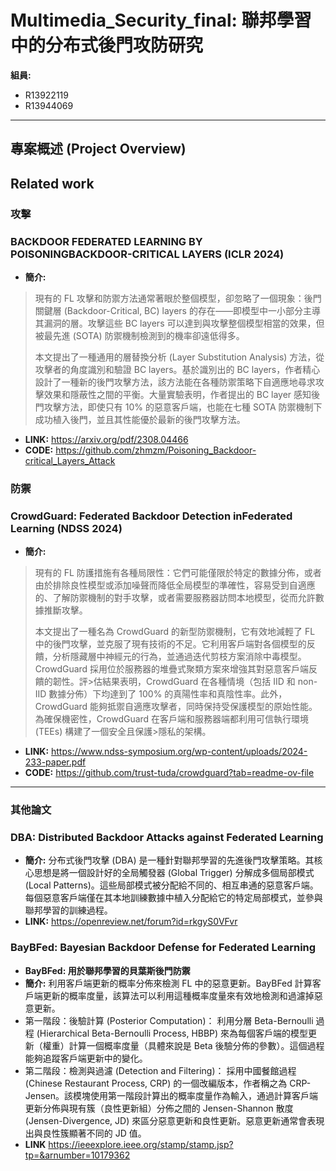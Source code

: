 # Multimedia_Security_final: 聯邦學習中的分布式後門攻防研究

**組員:**
*   R13922119
*   R13944069

---

## 專案概述 (Project Overview)

## Related work
### **攻擊**
### **BACKDOOR FEDERATED LEARNING BY POISONINGBACKDOOR-CRITICAL LAYERS (ICLR 2024)**
*   **簡介:**
>現有的 FL 攻擊和防禦方法通常著眼於整個模型，卻忽略了一個現象：後門關鍵層 (Backdoor-Critical, BC) layers 的存在——即模型中一小部分主導其漏洞的層。攻擊這些 BC layers 可以達到與攻擊整個模型相當的效果，但被最先進 (SOTA) 防禦機制檢測到的機率卻遠低得多。   
>
>本文提出了一種通用的層替換分析 (Layer Substitution Analysis) 方法，從攻擊者的角度識別和驗證 BC layers。基於識別出的 BC layers，作者精心設計了一種新的後門攻擊方法，該方法能在各種防禦策略下自適應地尋求攻擊效果和隱蔽性之間的平衡。大量實驗表明，作者提出的 BC layer 感知後門攻擊方法，即使只有 10% 的惡意客戶端，也能在七種 SOTA 防禦機制下成功植入後門，並且其性能優於最新的後門攻擊方法。
*   **LINK:** https://arxiv.org/pdf/2308.04466
*   **CODE:** https://github.com/zhmzm/Poisoning_Backdoor-critical_Layers_Attack

### **防禦**
### **CrowdGuard: Federated Backdoor Detection inFederated Learning (NDSS 2024)**
*   **簡介:**
>現有的 FL 防護措施有各種局限性：它們可能僅限於特定的數據分佈，或者由於排除良性模型或添加噪聲而降低全局模型的準確性，容易受到自適應的、了解防禦機制的對手攻擊，或者需要服務器訪問本地模型，從而允許數據推斷攻擊。
>
>本文提出了一種名為 CrowdGuard 的新型防禦機制，它有效地減輕了 FL 中的後門攻擊，並克服了現有技術的不足。它利用客戶端對各個模型的反饋，分析隱藏層中神經元的行為，並通過迭代剪枝方案消除中毒模型。CrowdGuard 採用位於服務器的堆疊式聚類方案來增強其對惡意客戶端反饋的韌性。評>估結果表明，CrowdGuard 在各種情境（包括 IID 和 non-IID 數據分佈）下均達到了 100% 的真陽性率和真陰性率。此外，CrowdGuard 能夠抵禦自適應攻擊者，同時保持受保護模型的原始性能。為確保機密性，CrowdGuard 在客戶端和服務器端都利用可信執行環境 (TEEs) 構建了一個安全且保護>隱私的架構。
*   **LINK:** https://www.ndss-symposium.org/wp-content/uploads/2024-233-paper.pdf
*   **CODE:** https://github.com/trust-tuda/crowdguard?tab=readme-ov-file

---
### **其他論文**
### **DBA: Distributed Backdoor Attacks against Federated Learning**

*   **簡介:** 分布式後門攻擊 (DBA) 是一種針對聯邦學習的先進後門攻擊策略。其核心思想是將一個設計好的全局觸發器 (Global Trigger) 分解成多個局部模式 (Local Patterns)。這些局部模式被分配給不同的、相互串通的惡意客戶端。每個惡意客戶端僅在其本地訓練數據中植入分配給它的特定局部模式，並參與聯邦學習的訓練過程。
*   **LINK:** https://openreview.net/forum?id=rkgyS0VFvr

### **BayBFed: Bayesian Backdoor Defense for Federated Learning**
*  **BayBFed: 用於聯邦學習的貝葉斯後門防禦**
*  **簡介:**  利用客戶端更新的概率分佈來檢測 FL 中的惡意更新。BayBFed 計算客戶端更新的概率度量，該算法可以利用這種概率度量來有效地檢測和過濾掉惡意更新。  
*  第一階段：後驗計算 (Posterior Computation)： 利用分層 Beta-Bernoulli 過程 (Hierarchical Beta-Bernoulli Process, HBBP) 來為每個客戶端的模型更新（權重）計算一個概率度量（具體來說是 Beta 後驗分佈的參數）。這個過程能夠追蹤客戶端更新中的變化。  
*  第二階段：檢測與過濾 (Detection and Filtering)： 採用中國餐館過程 (Chinese Restaurant Process, CRP) 的一個改編版本，作者稱之為 CRP-Jensen。該模塊使用第一階段計算出的概率度量作為輸入，通過計算客戶端更新分佈與現有簇（良性更新組）分佈之間的 Jensen-Shannon 散度 (Jensen-Divergence, JD) 來區分惡意更新和良性更新。惡意更新通常會表現出與良性簇顯著不同的 JD 值。
*  **LINK** https://ieeexplore.ieee.org/stamp/stamp.jsp?tp=&arnumber=10179362  

